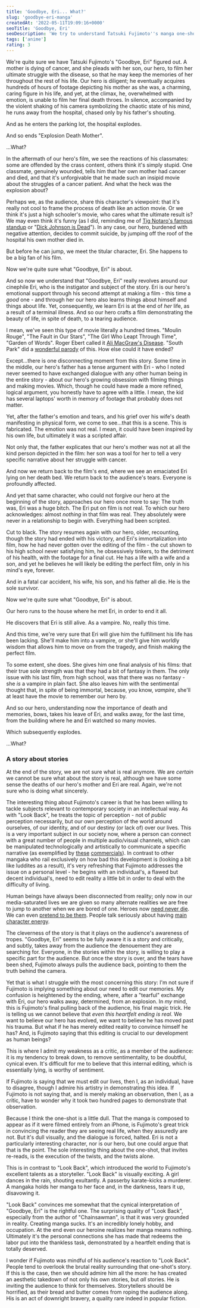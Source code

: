 ```yaml
---
title: 'Goodbye, Eri... What?'
slug: 'goodbye-eri-manga'
createdAt: '2022-05-11T19:09:16+0000'
seoTitle: 'Goodbye, Eri'
seoDescription: 'We try to understand Tatsuki Fujimoto''s manga one-shot "Goodbye, Eri".'
tags: ['anime']
rating: 3
---
```


We're quite sure we have Tatsuki Fujimoto's "Goodbye, Eri" figured out. A mother is dying of cancer, and she pleads with her son, our hero, to film her ultimate struggle with the disease, so that he may keep the memories of her throughout the rest of his life. Our hero is diligent; he eventually acquires hundreds of hours of footage depicting his mother as she was, a charming, caring figure in his life, and yet, at the climax, he, overwhelmed with emotion, is unable to film her final death throes. In silence, accompanied by the violent shaking of his camera symbolizing the chaotic state of his mind, he runs away from the hospital, chased only by his father's shouting.

And as he enters the parking lot, the hospital explodes.

And so ends "Explosion Death Mother".

...What?

In the aftermath of our hero's film, we see the reactions of his classmates: some are offended by the crass content, others think it's simply stupid. One classmate, genuinely wounded, tells him that her own mother had cancer and died, and that it's unforgivable that he made such an insipid movie about the struggles of a cancer patient. And what the heck was the explosion about?

Perhaps we, as the audience, share this character's viewpoint: that it's really not cool to frame the process of death like an action movie. Or we think it's just a high schooler's movie, who cares what the ultimate result is? We may even think it's funny (as I did, reminding me of <a href="https://www.youtube.com/watch?v=oXk1DSbXsZk" target="_blank" rel="noopener noreferrer">Tig Notaro's famous standup</a> or "<a href="https://www.youtube.com/watch?v=wfTmT6C5DnM" target="_blank" rel="noopener noreferrer">Dick Johnson is Dead</a>"). In any case, our hero, burdened with negative attention, decides to commit suicide, by jumping off the roof of the hospital his own mother died in.

But before he can jump, we meet the titular character, Eri. She happens to be a big fan of his film.

Now we're quite sure what "Goodbye, Eri" is about.

And so now we understand that "Goodbye, Eri" really revolves around our cinephile Eri, who is the instigator and subject of the story. Eri is our hero's emotional support through his second attempt at making a film - this time a _good_ one - and through her our hero also learns things about himself and things about life. Yet, consequently, we learn Eri is at the end of _her_ life, as a result of a terminal illness. And so our hero crafts a film demonstrating the beauty of life, in spite of death, to a tearing audience.

I mean, we've seen this type of movie literally a hundred times. "Moulin Rouge", "The Fault in Our Stars", "The Girl Who Leapt Through Time", "Garden of Words". Roger Ebert called it <a href="https://en.wikipedia.org/wiki/Love_Story_(1970_film)#Ali_MacGraw's_%22disease%22" target="_blank" rel="noopener noreferrer">Ali MacGraw's Disease</a>. "South Park" did a <a href="https://www.youtube.com/watch?v=EkJpEXIP6O8" target="_blank" rel="noopener noreferrer">wonderful parody</a> of this. How else could it have ended?

Except...there is one disconnecting moment from this story. Some time in the middle, our hero's father has a tense argument with Eri - who I noted never seemed to have exchanged dialogue with any other human being in the entire story - about our hero's growing obsession with filming things and making movies. Which, though he could have made a more refined, logical argument, you honestly have to agree with a little. I mean, the kid has several laptops' worth in memory of footage that probably does not matter.

Yet, after the father's emotion and tears, and his grief over his wife's death manifesting in physical form, we come to see...that this is a scene. This is fabricated. The emotion was not real. I mean, it could have been inspired by his own life, but ultimately it was a scripted affair.

Not only that, the father explicates that our hero's mother was not at all the kind person depicted in the film: her son was a tool for her to tell a very specific narrative about her struggle with cancer.

And now we return back to the film's end, where we see an emaciated Eri lying on her death bed. We return back to the audience's tears. Everyone is profoundly affected.

And yet that same character, who could not forgive our hero at the beginning of the story, approaches our hero once more to say: The truth was, Eri was a huge bitch. The Eri put on film is not real. To which our hero acknowledges: almost _nothing_ in that film was real. They absolutely were never in a relationship to begin with. Everything had been scripted.

Cut to black. The story resumes again with our hero, older, recounting, though the story had ended with his victory, and Eri's immortalization into film, how he had never gotten over the editing of the film - the cut shown to his high school never satisfying him, he obsessively tinkers, to the detriment of his health, with the footage for a final cut. He has a life with a wife and a son, and yet he believes he will likely be editing the perfect film, only in his mind's eye, forever.

And in a fatal car accident, his wife, his son, and his father all die. He is the sole survivor.

Now we're quite sure what "Goodbye, Eri" is about.

Our hero runs to the house where he met Eri, in order to end it all.

He discovers that Eri is still alive. As a vampire. No, really this time.

And this time, we're very sure that Eri will give him the fulfillment his life has been lacking. She'll make him into a vampire, or she'll give him worldly wisdom that allows him to move on from the tragedy, and finish making the perfect film.

To some extent, she does. She gives him one final analysis of his films: that their true sole strength was that they had a bit of fantasy in them. The only issue with his last film, from high school, was that there was no fantasy - she _is_ a vampire in plain fact. She also leaves him with the sentimental thought that, in spite of being immortal, because, you know, _vampire_, she'll at least have the movie to remember our hero by.

And so our hero, understanding now the importance of death and memories, bows, takes his leave of Eri, and walks away, for the last time, from the building where he and Eri watched so many movies.

Which subsequently explodes.

...What?

### A story about stories

At the end of the story, we are not sure what is real anymore. We are _certain_ we cannot be sure what about the story is real, although we have some sense the deaths of our hero's mother and Eri are real. Again, we're not sure who is doing what sincerely.

The interesting thing about Fujimoto's career is that he has been willing to tackle subjects relevant to contemporary society in an intellectual way. As with "Look Back", he treats the topic of perception - not of _public_ perception necessarily, but our own perception of the world around ourselves, of our identity, and of our destiny (or lack of) over our lives. This is a very important subject in our society now, where a person can connect with a great number of people in multiple audio/visual channels, which can be manipulated technologically and artistically to communicate a specific narrative (as exemplified by <a href="https://www.youtube.com/watch?v=7krmGilR0BE" target="_blank" rel="noopener noreferrer">these</a> <a href="https://www.youtube.com/watch?v=4g7IOJygfr0" target="_blank" rel="noopener noreferrer">commercials</a>). In contrast to other mangaka who rail exclusively on how bad this development is (looking a bit like luddites as a result), it's very refreshing that Fujimoto addresses the issue on a personal level - he begins with an individual's, a flawed but decent individual's, need to edit reality a little bit in order to deal with the difficulty of living.

Human beings have always been disconnected from reality; only now in our media-saturated lives we are given so many alternate realities we are free to jump to another when we are bored of one. Heroes now <a href="https://en.wikipedia.org/wiki/Vision_(Marvel_Cinematic_Universe)#Wanda's_hex_and_resurrection" target="_blank" rel="noopener noreferrer">need never die</a>. We can even <a href="https://en.wikipedia.org/wiki/Cosplay" target="_blank" rel="noopener noreferrer">pretend to be them</a>. People talk seriously about having <a href="https://www.urbandictionary.com/define.php?term=Main%20Character%20Energy" target="_blank" rel="noopener noreferrer">main character energy</a>.

The cleverness of the story is that it plays on the audience's awareness of tropes. "Goodbye, Eri" seems to be fully aware it is a story and critically, and subtly, takes away from the audience the denouement they are searching for. Everyone, in the stories within the story, is willing to play a specific part for the audience. But once the story is over, and the tears have been shed, Fujimoto always pulls the audience back, pointing to them the truth behind the camera.

Yet that is what I struggle with the most concerning this story: I'm not sure if Fujimoto is implying something about our need to edit our memories. My confusion is heightened by the ending, where, after a "tearful" exchange with Eri, our hero walks away, determined, from an explosion. In _my_ mind, this is Fujimoto's final pulling back of the audience, his final magic trick. He is telling us we cannot believe that _even this heartfelt ending is real_. We want to believe our hero has evolved, we want to believe he has moved past his trauma. But what if he has merely edited reality to convince himself he has? And, is Fujimoto saying that this editing is crucial to our development as human beings?

This is where I admit my weakness as a critic, as a member of the audience: it is my tendency to break down, to remove sentimentality, to be doubtful, cynical even. It's difficult for me to believe that this internal editing, which is essentially lying, is worthy of sentiment.

If Fujimoto is saying that we must edit our lives, then I, as an individual, have to disagree, though I admire his artistry in demonstrating this idea. If Fujimoto is not saying that, and is merely making an observation, then I, as a critic, have to wonder why it took two hundred pages to demonstrate that observation.

Because I think the one-shot is a little dull. That the manga is composed to appear as if it were filmed entirely from an iPhone, is Fujimoto's great trick in convincing the reader they are seeing real life, when they assuredly are not. But it's dull visually, and the dialogue is forced, halted. Eri is not a particularly interesting character, nor is our hero, but one could argue that that is the point. The sole interesting thing about the one-shot, that invites re-reads, is the execution of the twists, and the twists alone.

This is in contrast to "Look Back", which introduced the world to Fujimoto's excellent talents as a storyteller. "Look Back" is visually exciting. A girl dances in the rain, shouting exultantly. A passerby karate-kicks a murderer. A mangaka holds her manga to her face and, in the darkness, tears it up, disavowing it.

"Look Back" convinces me somewhat that the cynical interpretation of "Goodbye, Eri" is the rightful one. The surprising quality of "Look Back", especially from the author of "Chainsawman", is that it was very grounded in reality. Creating manga sucks. It's an incredibly lonely hobby, and occupation. At the end even our heroine realizes her manga means nothing. Ultimately it's the personal connections she has made that redeems the labor put into the thankless task, demonstrated by a heartfelt ending that is totally deserved.

I wonder if Fujimoto was mindful of his audience's reaction to "Look Back". People tend to overlook the brutal reality surrounding that one-shot's story. If this is the case, then we should admire him all the more: he has created an aesthetic takedown of not only his own stories, but _all_ stories. He is inviting the audience to think for themselves. Storytellers should be horrified, as their bread and butter comes from roping the audience along. His is an act of downright bravery, a quality rare indeed in popular fiction.
